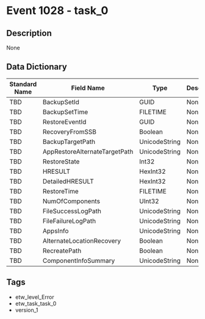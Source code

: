 # Event 1028 - task_0

## Description
None

## Data Dictionary
|Standard Name|Field Name|Type|Description|Sample Value|
|---|---|---|---|---|
|TBD|BackupSetId|GUID|None|`None`|
|TBD|BackupSetTime|FILETIME|None|`None`|
|TBD|RestoreEventId|GUID|None|`None`|
|TBD|RecoveryFromSSB|Boolean|None|`None`|
|TBD|BackupTargetPath|UnicodeString|None|`None`|
|TBD|AppRestoreAlternateTargetPath|UnicodeString|None|`None`|
|TBD|RestoreState|Int32|None|`None`|
|TBD|HRESULT|HexInt32|None|`None`|
|TBD|DetailedHRESULT|HexInt32|None|`None`|
|TBD|RestoreTime|FILETIME|None|`None`|
|TBD|NumOfComponents|UInt32|None|`None`|
|TBD|FileSuccessLogPath|UnicodeString|None|`None`|
|TBD|FileFailureLogPath|UnicodeString|None|`None`|
|TBD|AppsInfo|UnicodeString|None|`None`|
|TBD|AlternateLocationRecovery|Boolean|None|`None`|
|TBD|RecreatePath|Boolean|None|`None`|
|TBD|ComponentInfoSummary|UnicodeString|None|`None`|

## Tags
* etw_level_Error
* etw_task_task_0
* version_1